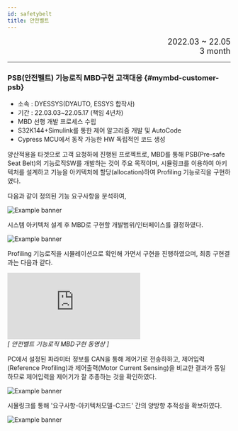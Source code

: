 ```yaml
---
id: safetybelt
title: 안전벨트
---
```


<div align="right">
  <font size="4">
    2022.03 ~ 22.05<br/>
		3 month
  </font>
</div>

---

### PSB(안전벨트) 기능로직 MBD구현 고객대응 {#mymbd-customer-psb}

* 소속 : DYESSYS(DYAUTO, ESSYS 합작사)
* 기간 : 22.03.03~22.05.17 (책임 4년차)
* MBD 선행 개발 프로세스 수립
* S32K144+Simulink를 통한 제어 알고리즘 개발 및 AutoCode
* Cypress MCU에서 동작 가능한 HW 독립적인 코드 생성

양산적용을 타겟으로 고객 요청하에 진행된 프로젝트로,
MBD를 통해 PSB(Pre-safe Seat Belt)의 기능로직SW를 개발하는 것이 주요 목적이며,
시뮬링크를 이용하여 아키텍처를 설계하고 기능을 아키텍처에 할당(allocation)하여 Profiling 기능로직을 구현하였다.

다음과 같이 정의된 기능 요구사항을 분석하여,
<div style={{width: '100%'}}>
	<img
		src={require('/img/2_mbd/mymbd-psb-requirements.png').default}
		style={{width: '100%'}}
		alt="Example banner"
	/>
</div>

시스템 아키텍처 설계 후 MBD로 구현할 개발범위/인터페이스를 결정하였다.
<div style={{width: '100%'}}>
	<img
		src={require('/img/2_mbd/mymbd-psb-architecture.png').default}
		style={{width: '100%'}}
		alt="Example banner"
	/>
</div>

Profiling 기능로직을 시뮬레이션으로 확인해 가면서 구현을 진행하였으며, 최종 구현결과는 다음과 같다.
<div style={{textAlign: 'center'}}>
    <div style={{position: 'relative', width: '100%', paddingBottom: '56.25%'}}>
        <iframe 
			src="https://www.youtube.com/embed/eV5v-e-QV1A?rel=0"
            style={{position: 'absolute', top: 0, left: 0, width: '100%', height: '100%'}}
            frameBorder="0"
            allowFullScreen="true">
            이 브라우저는 iframe을 지원하지 않습니다.
        </iframe>
    </div><em>[ 안전벨트 기능로직 MBD구현 동영상 ]</em>
</div>

PC에서 설정된 파라미터 정보를 CAN을 통해 제어기로 전송하하고, 제어입력(Reference Profiling)과 제어출력(Motor Current Sensing)을 비교한 결과가 동일하므로 제어입력을 제어기가 잘 추종하는 것을 확인하였다.
<div style={{width: '100%'}}>
	<img
		src={require('/img/2_mbd/mymbd-psb-verify.png').default}
		style={{width: '100%'}}
		alt="Example banner"
	/>
</div>

시뮬링크를 통해 '요구사항-아키텍처모델-C코드' 간의 양방향 추적성을 확보하였다.
<div style={{width: '100%'}}>
	<img
		src={require('/img/2_mbd/mymbd-psb-traceability.png').default}
		style={{width: '100%'}}
		alt="Example banner"
	/>
</div>

